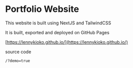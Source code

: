 # Portfolio Website

This website is built using NextJS and TailwindCSS

It is built, exported and deployed on GitHub Pages

[https://lennykioko.github.io/](https://lennykioko.github.io/)

source code

```
/?demo=true
```
